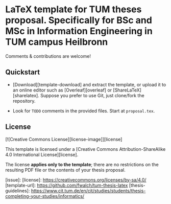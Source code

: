 
# LaTeX template for TUM theses proposal. Specifically for BSc and MSc in Information Engineering in TUM campus Heilbronn

Comments & contributions are welcome!

## Quickstart

 * [Download][template-download] and extract the template, or upload it to an online editor such as [Overleaf][overleaf] or [ShareLaTeX][sharelatex]. Suppose you prefer to use Git, just clone/fork the repository.

 * Look for `TODO` comments in the provided files. Start at `proposal.tex`.

## License

[![Creative Commons License][license-image]][license]

This template is licensed under a [Creative Commons Attribution-ShareAlike 4.0 International License][license].

The license **applies only to the template**; there are no restrictions on the resulting PDF file or the contents of your thesis proposal.

[issue]: 
[license]: https://creativecommons.org/licenses/by-sa/4.0/
[template-url]: https://github.com/fwalch/tum-thesis-latex
[thesis-guidelines]: https://www.cit.tum.de/en/cit/studies/students/thesis-completing-your-studies/informatics/